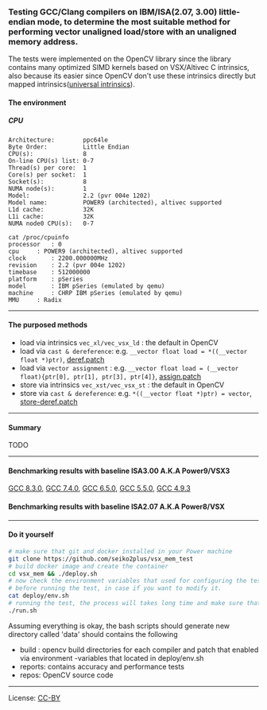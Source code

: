 ### Testing GCC/Clang compilers on IBM/ISA(2.07, 3.00) little-endian mode, to determine the most suitable method for performing vector unaligned load/store with an unaligned memory address.

The tests were implemented on the OpenCV library since the library contains many optimized SIMD kernels based on VSX/Altivec C intrinsics, also because its easier since OpenCV don't use these intrinsics directly but mapped intrinsics([universal intrinsics](https://docs.opencv.org/3.4/df/d91/group__core__hal__intrin.html)).

#### The environment

##### CPU

```
Architecture:        ppc64le
Byte Order:          Little Endian
CPU(s):              8
On-line CPU(s) list: 0-7
Thread(s) per core:  1
Core(s) per socket:  1
Socket(s):           8
NUMA node(s):        1
Model:               2.2 (pvr 004e 1202)
Model name:          POWER9 (architected), altivec supported
L1d cache:           32K
L1i cache:           32K
NUMA node0 CPU(s):   0-7
```
```
cat /proc/cpuinfo
processor	: 0
cpu		: POWER9 (architected), altivec supported
clock		: 2200.000000MHz
revision	: 2.2 (pvr 004e 1202)
timebase	: 512000000
platform	: pSeries
model		: IBM pSeries (emulated by qemu)
machine		: CHRP IBM pSeries (emulated by qemu)
MMU		: Radix
```

---

#### The purposed methods

- load via intrinsics `vec_xl/vec_vsx_ld` : the default in OpenCV
- load via `cast & dereference`: e.g. `__vector float load = *((__vector float *)ptr)`, [deref.patch](https://github.com/seiko2plus/vsx_mem_test/blob/master/patches/deref.patch)
- load via `vector assignment` :  e.g. `__vector float load = (__vector float){ptr[0], ptr[1], ptr[3], ptr[4]}`, [assign.patch](https://github.com/seiko2plus/vsx_mem_test/blob/master/patches/assign.patch)
- store via intrinsics `vec_xst/vec_vsx_st` : the default in OpenCV
- store via `cast & dereference`: e.g. `*((__vector float *)ptr) = vector`, [store-deref.patch](https://github.com/seiko2plus/vsx_mem_test/blob/master/patches/store-deref.patch)

---

#### Summary

TODO

---

#### Benchmarking results with baseline ISA3.00 A.K.A  Power9/VSX3
[GCC 8.3.0](reports_vsx3/gcc_8_vs_deref_gcc_8_assign_gcc_8_store-deref_gcc_8.md), [GCC 7.4.0](reports_vsx3/gcc_7_vs_deref_gcc_7_assign_gcc_7_store-deref_gcc_7.md), [GCC 6.5.0](reports_vsx3/gcc_6_vs_deref_gcc_6_assign_gcc_6_store-deref_gcc_6.md), [GCC 5.5.0](reports_vsx3/gcc_5_vs_deref_gcc_5_assign_gcc_5_store-deref_gcc_5.md), [GCC 4.9.3](reports_vsx3/gcc_4.9_vs_deref_gcc_4.9_assign_gcc_4.9_store-deref_gcc_4.9.md)

#### Benchmarking results with baseline ISA2.07 A.K.A  Power8/VSX

----

#### Do it yourself

```Bash
# make sure that git and docker installed in your Power machine
git clone https://github.com/seiko2plus/vsx_mem_test
# build docker image and create the container
cd vsx_mem && ./deploy.sh
# now check the environment variables that used for configuring the test
# before running the test, in case if you want to modify it.
cat deploy/env.sh
# running the test, the process will takes long time and make sure that you have enough space +10GB in your machine
./run.sh
````

Assuming everything is okay, the bash scripts should generate new directory called 'data' should contains the following

- build : opencv build directories for each compiler and patch that enabled via environment -variables that located in deploy/env.sh
- reports: contains accuracy and performance tests
- repos: OpenCV source code

---
License: [CC-BY](https://creativecommons.org/licenses/by/3.0/)
